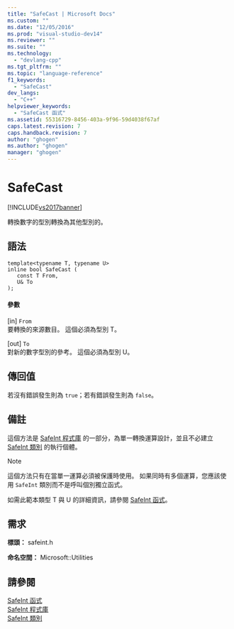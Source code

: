 ```yaml
---
title: "SafeCast | Microsoft Docs"
ms.custom: ""
ms.date: "12/05/2016"
ms.prod: "visual-studio-dev14"
ms.reviewer: ""
ms.suite: ""
ms.technology: 
  - "devlang-cpp"
ms.tgt_pltfrm: ""
ms.topic: "language-reference"
f1_keywords: 
  - "SafeCast"
dev_langs: 
  - "C++"
helpviewer_keywords: 
  - "SafeCast 函式"
ms.assetid: 55316729-8456-403a-9f96-59d4038f67af
caps.latest.revision: 7
caps.handback.revision: 7
author: "ghogen"
ms.author: "ghogen"
manager: "ghogen"
---
```

# SafeCast
[!INCLUDE[vs2017banner](../assembler/inline/includes/vs2017banner.md)]

轉換數字的型別轉換為其他型別的。  
  
## 語法  
  
```  
template<typename T, typename U>  
inline bool SafeCast (  
   const T From,  
   U& To  
);  
```  
  
#### 參數  
 \[in\] `From`  
 要轉換的來源數目。  這個必須為型別 T。  
  
 \[out\] `To`  
 對新的數字型別的參考。  這個必須為型別 U。  
  
## 傳回值  
 若沒有錯誤發生則為 `true`；若有錯誤發生則為 `false`。  
  
## 備註  
 這個方法是 [SafeInt 程式庫](../windows/safeint-library.md) 的一部分，為單一轉換運算設計，並且不必建立 [SafeInt 類別](../windows/safeint-class.md) 的執行個體。  
  
> [!NOTE]
>  這個方法只有在當單一運算必須被保護時使用。  如果同時有多個運算，您應該使用 `SafeInt` 類別而不是呼叫個別獨立函式。  
  
 如需此範本類型 T 與 U 的詳細資訊，請參閱 [SafeInt 函式](../windows/safeint-functions.md)。  
  
## 需求  
 **標頭：** safeint.h  
  
 **命名空間：** Microsoft::Utilities  
  
## 請參閱  
 [SafeInt 函式](../windows/safeint-functions.md)   
 [SafeInt 程式庫](../windows/safeint-library.md)   
 [SafeInt 類別](../windows/safeint-class.md)